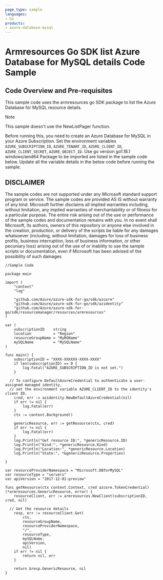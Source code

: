 ```yaml
---
page_type: sample
languages:
- Go
products:
- azure-database-mysql
---
```


# Armresources Go SDK list Azure Database for MySQL details Code Sample

 ## Code Overview and Pre-requisites
 
 This sample code uses the armresources go SDK package to list the Azure Database for MySQL resource details.
 
 >[!NOTE]
 > This sample doesn't use the NewListPager function.
 

 Before running this, you need to create an Azure Database for MySQL in your Azure Subscription.
 Set the environment variables `AZURE_SUBSCRIPTION_ID`, `AZURE_TENANT_ID`, `AZURE_CLIENT_ID`, `AZURE_CLIENT_SECRET`, `AZURE_OBJECT_ID`.
 Use go version go1.18.1 windows/amd64
 Package to be imported are listed in the sample code below.
 Update all the variable details in the below code before running the sample.

## DISCLAIMER

The sample codes are not supported under any Microsoft standard support program or service. The sample codes are provided AS IS without warranty of any kind. Microsoft further disclaims all implied warranties including, without limitation, any implied warranties of merchantability or of fitness for a particular purpose. The entire risk arising out of the use or performance of the sample codes and documentation remains with you. In no event shall Microsoft, its authors, owners of this repository or anyone else involved in the creation, production, or delivery of the scripts be liable for any damages whatsoever (including, without limitation, damages for loss of business profits, business interruption, loss of business information, or other pecuniary loss) arising out of the use of or inability to use the sample scripts or documentation, even if Microsoft has been advised of the possibility of such damages 


```
//Sample Code

package main

import (
	"context"
	"log"

	"github.com/Azure/azure-sdk-for-go/sdk/azcore"
	"github.com/Azure/azure-sdk-for-go/sdk/azidentity"
	"github.com/Azure/azure-sdk-for-go/sdk/resourcemanager/resources/armresources"
)

var (
	subscriptionID    string
	location          = "Region"
	resourceGroupName = "MyRGName"
	mySQLName         = "MySQLName"
)

func main() {
	subscriptionID = "XXXX-XXXXXX-XXXX-XXXX"
	if len(subscriptionID) == 0 {
		log.Fatal("AZURE_SUBSCRIPTION_ID is not set.")
	}

  // To configure DefaultAzureCredential to authenticate a user-assigned managed identity, 
  // set the environment variable AZURE_CLIENT_ID to the identity's client ID.
	cred, err := azidentity.NewDefaultAzureCredential(nil)
	if err != nil {
		log.Fatal(err)
	}
	ctx := context.Background()

	genericResource, err := getResource(ctx, cred)
	if err != nil {
		log.Fatal(err)
	}
	log.Println("Get resource ID:", *genericResource.ID)
	log.Println("Kind:", *genericResource.Kind)
	log.Println("Location:", *genericResource.Location)
	log.Println("State:", *&genericResource.Properties)

}

var resourceProviderNamespace = "Microsoft.DBforMySQL"
var resourceType = "servers"
var apiVersion = "2017-12-01-preview"

func getResource(ctx context.Context, cred azcore.TokenCredential) (*armresources.GenericResource, error) {
	resourceClient, err := armresources.NewClient(subscriptionID, cred, nil)

  // Get the resource details
	resp, err := resourceClient.Get(
		ctx,
		resourceGroupName,
		resourceProviderNamespace,
		"/",
		resourceType,
		mySQLName,
		apiVersion,
		nil)
	if err != nil {
		return nil, err
	}

	return &resp.GenericResource, nil
}
```
